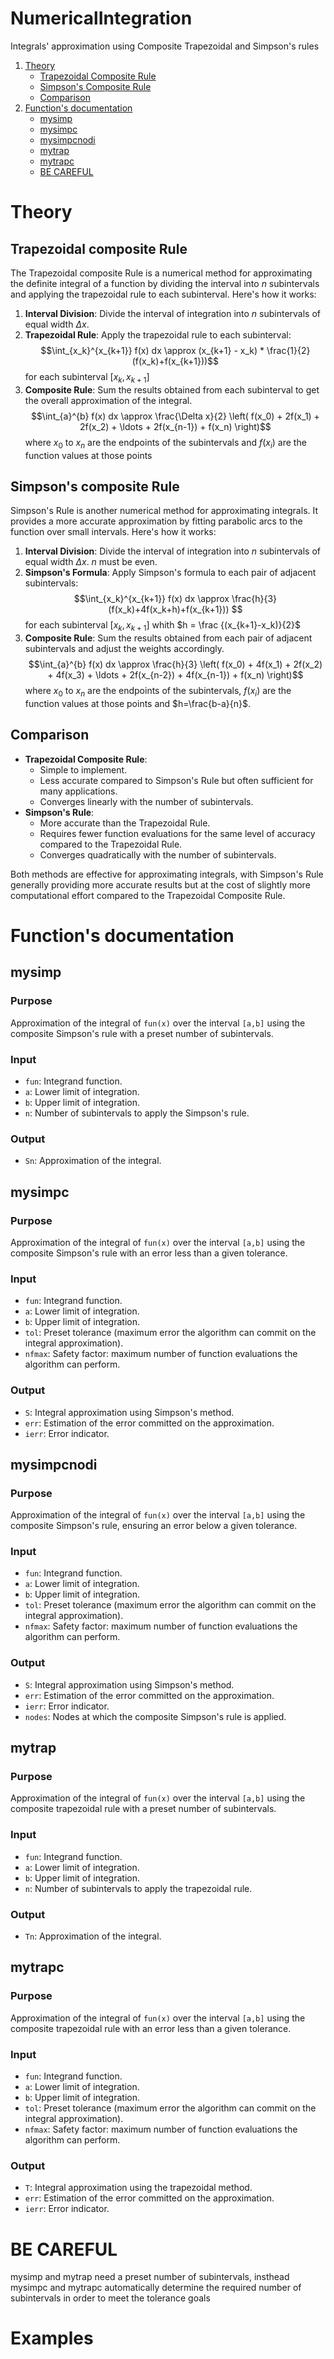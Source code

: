 # NumericalIntegration
Integrals' approximation using Composite Trapezoidal and Simpson's rules

1. [Theory](#theory)
   - [Trapezoidal Composite Rule](#trapezoidal-composite-rule)
   - [Simpson's Composite Rule](#simpsons-composite-rule)
   - [Comparison](#comparison)
2. [Function's documentation](#functions-documentation)
   - [mysimp](#mysimp)
   - [mysimpc](#mysimpc)
   - [mysimpcnodi](#mysimpcnodi)
   - [mytrap](#mytrap)
   - [mytrapc](#mytrapc)
   - [BE CAREFUL](#be-careful)


# Theory
## Trapezoidal composite Rule

The Trapezoidal composite Rule is a numerical method for approximating the definite integral of a function by dividing the interval into $n$ subintervals and applying the trapezoidal rule to each subinterval. Here's how it works:

1. **Interval Division**: Divide the interval of integration into $n$ subintervals of equal width $\Delta x$.
2. **Trapezoidal Rule**: Apply the trapezoidal rule to each subinterval: $$\int_{x_k}^{x_{k+1}} f(x) dx \approx (x_{k+1} - x_k) * \frac{1}{2} (f(x_k)+f(x_{k+1}))$$ for each subinterval $[x_k, x_{k+1}]$
3. **Composite Rule**: Sum the results obtained from each subinterval to get the overall approximation of the integral.
   $$\int_{a}^{b} f(x) dx \approx \frac{\Delta x}{2} \left( f(x_0) + 2f(x_1) + 2f(x_2) + \ldots + 2f(x_{n-1}) + f(x_n) \right)$$
   where $x_0$ to $x_n$ are the endpoints of the subintervals and $f(x_i)$ are the function values at those points

## Simpson's composite Rule

Simpson's Rule is another numerical method for approximating integrals. It provides a more accurate approximation by fitting parabolic arcs to the function over small intervals. Here's how it works:

1. **Interval Division**: Divide the interval of integration into $n$ subintervals of equal width $\Delta x$. $n$ must be even.
2. **Simpson's Formula**: Apply Simpson's formula to each pair of adjacent subintervals:
   $$\int_{x_k}^{x_{k+1}} f(x) dx \approx \frac{h}{3}(f(x_k)+4f(x_k+h)+f(x_{k+1})) $$ for each subinterval $[x_k,x_{k+1}]$ whith $h = \frac {(x_{k+1}-x_k)}{2}$
3. **Composite Rule**: Sum the results obtained from each pair of adjacent subintervals and adjust the weights accordingly.
$$\int_{a}^{b} f(x) dx \approx \frac{h}{3} \left( f(x_0) + 4f(x_1) + 2f(x_2) + 4f(x_3) + \ldots + 2f(x_{n-2}) + 4f(x_{n-1}) + f(x_n) \right)$$
   where $x_0$ to $x_n$ are the endpoints of the subintervals, $f(x_i)$ are the function values at those points and $h=\frac{b-a}{n}$.
## Comparison

- **Trapezoidal Composite Rule**:
  - Simple to implement.
  - Less accurate compared to Simpson's Rule but often sufficient for many applications.
  - Converges linearly with the number of subintervals.
- **Simpson's Rule**:
  - More accurate than the Trapezoidal Rule.
  - Requires fewer function evaluations for the same level of accuracy compared to the Trapezoidal Rule.
  - Converges quadratically with the number of subintervals.

Both methods are effective for approximating integrals, with Simpson's Rule generally providing more accurate results but at the cost of slightly more computational effort compared to the Trapezoidal Composite Rule.

# Function's documentation

## mysimp

### Purpose
Approximation of the integral of `fun(x)` over the interval `[a,b]` using the composite Simpson's rule with a preset number of subintervals.

### Input
- `fun`: Integrand function.
- `a`: Lower limit of integration.
- `b`: Upper limit of integration.
- `n`: Number of subintervals to apply the Simpson's rule.

### Output
- `Sn`: Approximation of the integral.

## mysimpc

### Purpose
Approximation of the integral of `fun(x)` over the interval `[a,b]` using the composite Simpson's rule with an error less than a given tolerance.

### Input
- `fun`: Integrand function.
- `a`: Lower limit of integration.
- `b`: Upper limit of integration.
- `tol`: Preset tolerance (maximum error the algorithm can commit on the integral approximation).
- `nfmax`: Safety factor: maximum number of function evaluations the algorithm can perform.

### Output
- `S`: Integral approximation using Simpson's method.
- `err`: Estimation of the error committed on the approximation.
- `ierr`: Error indicator.

## mysimpcnodi

### Purpose
Approximation of the integral of `fun(x)` over the interval `[a,b]` using the composite Simpson's rule, ensuring an error below a given tolerance.

### Input
- `fun`: Integrand function.
- `a`: Lower limit of integration.
- `b`: Upper limit of integration.
- `tol`: Preset tolerance (maximum error the algorithm can commit on the integral approximation).
- `nfmax`: Safety factor: maximum number of function evaluations the algorithm can perform.

### Output
- `S`: Integral approximation using Simpson's method.
- `err`: Estimation of the error committed on the approximation.
- `ierr`: Error indicator.
- `nodes`: Nodes at which the composite Simpson's rule is applied.

## mytrap

### Purpose
Approximation of the integral of `fun(x)` over the interval `[a,b]` using the composite trapezoidal rule with a preset number of subintervals.

### Input
- `fun`: Integrand function.
- `a`: Lower limit of integration.
- `b`: Upper limit of integration.
- `n`: Number of subintervals to apply the trapezoidal rule.

### Output
- `Tn`: Approximation of the integral.

## mytrapc

### Purpose
Approximation of the integral of `fun(x)` over the interval `[a,b]` using the composite trapezoidal rule with an error less than a given tolerance.

### Input
- `fun`: Integrand function.
- `a`: Lower limit of integration.
- `b`: Upper limit of integration.
- `tol`: Preset tolerance (maximum error the algorithm can commit on the integral approximation).
- `nfmax`: Safety factor: maximum number of function evaluations the algorithm can perform.

### Output
- `T`: Integral approximation using the trapezoidal method.
- `err`: Estimation of the error committed on the approximation.
- `ierr`: Error indicator.

# BE CAREFUL
mysimp and mytrap need a preset number of subintervals, insthead mysimpc and mytrapc automatically determine the required number of subintervals in order to meet the tolerance goals

# Examples 

